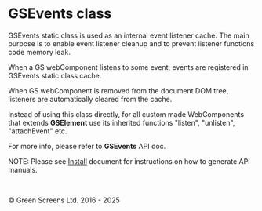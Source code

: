 # GSEvents class
 
GSEvents static class is used as an internal event listener cache. The main purpose is to enable event listener cleanup and to prevent listener functions code memory leak.
 
When a GS webComponent listens to some event, events are registered in GSEvents static class cache.
 
When GS webComponent is removed from the document DOM tree, listeners are automatically cleared from the cache.
 
Instead of using this class directly, for all custom made WebComponents that extends **GSElement** use its inherited functions "listen", "unlisten", "attachEvent" etc.
 
For more info, please refer to **GSEvents** API doc.
 
NOTE: Please see [Install](../install.md) document for instructions on how to generate API manuals.
 
<br>

&copy; Green Screens Ltd. 2016 - 2025
